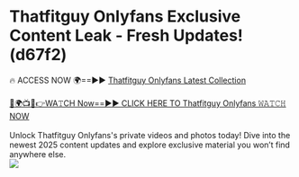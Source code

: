# Thatfitguy Onlyfans Exclusive Content Leak - Fresh Updates! (d67f2)

🔥 ACCESS NOW 🌍==►► <a href="https://tinyurl.com/kvy9nzfs" rel="nofollow">Thatfitguy Onlyfans Latest Collection</a>
<br><br>
[🔴🌍📺📱👉WA𝚃CH Now==►► CLICK HERE TO Thatfitguy Onlyfans 𝚆𝙰𝚃𝙲𝙷 NOW](https://tinyurl.com/kvy9nzfs)
<br><br>
Unlock Thatfitguy Onlyfans's private videos and photos today! Dive into the newest 2025 content updates and explore exclusive material you won’t find anywhere else.
<br>
<a href="https://tinyurl.com/kvy9nzfs" rel="nofollow" data-target="animated-image.originalLink"><img src="https://camo.githubusercontent.com/8a4f000d20f83aca3bf7ec5f350d767afa0574a8a352519fd8cfa583a6f93a33/68747470733a2f2f692e696d6775722e636f6d2f644a486b345a712e676966" data-canonical-src="https://i.imgur.com/dJHk4Zq.gif" style="max-width: 100%; display: inline-block;" data-target="animated-image.originalImage"></a>
<br>
